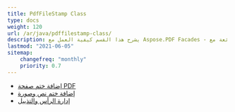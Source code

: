 ```yaml
---
title: PdfFileStamp Class
type: docs
weight: 120
url: /ar/java/pdffilestamp-class/
description: يشرح هذا القسم كيفية العمل مع Aspose.PDF Facades - مجموعة أدوات للعمليات الشائعة مع PDF.
lastmod: "2021-06-05"
sitemap:
    changefreq: "monthly"
    priority: 0.7
---
```


- [إضافة ختم صفحة PDF](/pdf/ar/java/add-pdf-page-stamp/)
- [إضافة ختم نص وصورة](/pdf/ar/java/add-text-and-image-stamp/)
- [إدارة الرأس والتذييل](/pdf/ar/java/manage-header-and-footer/)